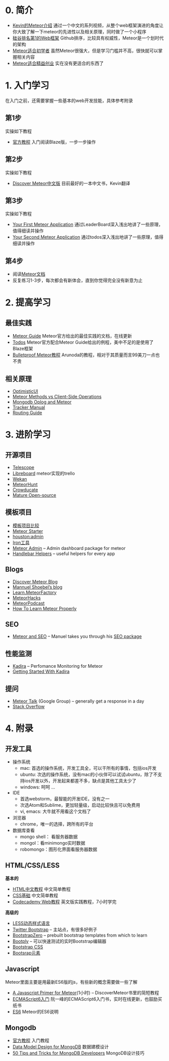 
#  0. 简介

* [Kevin的Meteor介绍](http://www.maiziedu.com/lesson/3446/) 通过一个中文的系列视频，从整个web框架演进的角度让你大致了解一下meteor的先进性以及相关原理，同时做了一个小程序
* [硅谷排名第1的Web框架](https://github.com/showcases/web-application-frameworks) Github排序，比较具有权威性，Meteor是一个划时代的架构
* [Meteor适合初学者](http://learn.meteorfactory.io/9-reasons-meteor-is-a-great-choice-for-beginners/)  虽然Meteor很强大，但是学习门槛并不高，很快就可以掌握相关内容
* [Meteor适合精益创业](http://www.manuel-schoebel.com/blog/meteorjs-the-perfect-match-for-lean-startups) 实在没有更适合的东西了


# 1. 入门学习

在入门之前，还需要掌握一些基本的web开发技能，具体参考附录

## 第1步

实操如下教程
* [官方教程](https://www.meteor.com/tutorials/blaze/creating-an-app)	入门阅读Blaze版，一步一步操作

## 第2步

实操如下教程
* [Discover Meteor中文版](http://zh.discovermeteor.com/)  目前最好的一本中文书，Kevin翻译

## 第3步

实操如下教程
* [Your First Meteor Application](http://meteortips.com/first-meteor-tutorial/)  通过LeaderBoard深入浅出地讲了一些原理，值得细读并操作
* [Your Second Meteor Application](http://meteortips.com/second-meteor-tutorial/) 通过todos深入浅出地讲了一些原理，值得细读并操作


## 第4步
* 阅读[Meteor文档](http://docs.meteor.com/)
* 反复练习1-3步，每次都会有新体会，直到你觉得完全没有新意为止


# 2. 提高学习


## 最佳实践

- [Meteor Guide](http://guide.meteor.com/) Meteor官方给出的最佳实践的文档，在线更新
- [Todos](https://github.com/meteor/todos) Meteor官方配合Meteor Guide给出的例程，美中不足的是使用了Blaze框架
- [Bulletproof Meteor教程](https://bulletproofmeteor.com/) Arunoda的教程，相对于其质量而言99美刀一点也不贵

## 相关原理

- [OptimisticUI](http://info.meteor.com/blog/optimistic-ui-with-meteor-latency-compensation)
- [Meteor Methods vs Client-Side Operations](https://www.discovermeteor.com/blog/meteor-methods-client-side-operations/)
- [Mongodb Oplog and Meteor](https://meteorhacks.com/mongodb-oplog-and-meteor)
- [Tracker Manual](https://github.com/meteor/meteor/wiki/Tracker-Manual)
- [Routing Guide](https://kadira.io/academy/meteor-routing-guide)



# 3. 进阶学习

## 开源项目

- [Telescope](https://github.com/TelescopeJS/Telescope)
- [Libreboard](http://libreboard.com/boards/MeSsFJaSqeuo9M6bs/libreboard-roadmap) meteor实现的trello
- [Wekan](https://github.com/wekan/wekan)
- [MeteorHunt](https://github.com/meteoric/meteorhunt)
- [Crowducate](https://github.com/Crowducate/crowducate-next)
- [Mature Open-source](https://forums.meteor.com/t/mature-open-source-apps-built-with-meteor/935)

## 模板项目

- [模板项目比较](https://medium.com/things-i-did-and-learned-today/in-search-of-a-meteor-boilerplate-6f01fe5abfd1)
- [Meteor Starter](http://learn.meteorfactory.io/)
- [houston:admin](https://github.com/gterrono/houston)
- [Iron工具](https://github.com/wmzhai/issuetracker)
- [Meteor Admin](http://meteorfactory.io/meteor-admin) – Admin dashboard package for meteor
- [Handlebar Helpers](https://github.com/raix/Meteor-handlebar-helpers) – useful helpers for every app



## Blogs
- [Discover Meteor Blog](https://www.discovermeteor.com/blog/)
- [Mannuel Shoebel’s blog](http://www.manuel-schoebel.com/blog)
- [Learn.MeteorFactory](http://learn.meteorfactory.io/)
- [MeteorHacks](https://meteorhacks.com/)
- [MeteorPodcast](http://www.meteorpodcast.com/)
- [How To Learn Meteor Properly](http://javascriptissexy.com/learn-meteor-js-properly/)


## SEO

- [Meteor and SEO](http://manuel-schoebel.com/blog/meteor-and-seo) – Manuel takes you through his [SEO package](https://github.com/DerMambo/ms-seo)


## 性能监测

- [Kadira](https://kadira.io/) – Perfomance Monitoring for Meteor
- [Getting Started With Kadira](https://kadira.io/academy/getting-started-with-kadira/)


## 提问

- [Meteor Talk](https://groups.google.com/forum/#!forum/meteor-talk) (Google Group) – generally get a response in a day
- [Stack Overflow](http://stackoverflow.com/questions/tagged/meteor)

# 4. 附录

## 开发工具
* 操作系统
  * mac: 首选的操作系统，开发工具全，可以干所有的事情，包括ios开发
  * ubuntu: 次选的操作系统，没有mac的小伙伴可以试试ubuntu，除了不支持ios开发以外，开发起来都差不多，缺点是其他工具太少了
  * windows: 呵呵 ...
* IDE
  * 首选webstorm，最智能的开发IDE，没有之一
  * 次选Atom和Sublime，更加轻量级，启动比较快且可以免费用
  * vi, emacs: 大牛就不用看这个文档了
* 浏览器
  * chrome，唯一的选择，跨所有的平台
* 数据库查看
  * mongo shell： 看服务器数据
  * mongol：看minimongo实时数据
  * robomongo：图形化界面看服务器数据

## HTML/CSS/LESS

**基本的**
- [HTML中文教程](http://www.w3school.com.cn/html/index.asp) 中文简单教程
- [CSS基础](http://www.w3school.com.cn/css/) 中文简单教程
- [Codecademy Web教程](http://www.codecademy.com/en/tracks/web) 英文版实践教程，7小时学完

**高级的**
- [LESS动态样式语言](http://www.bootcss.com/p/lesscss/)
- [Twitter Bootstrap](http://getbootstrap.com/) – 主站点，有很多好例子
- [BootstrapZero](http://bootstrapzero.com/) – prebuilt bootstrap templates from which to learn
- [Bootply](http://www.bootply.com/) – 可以快速测试的实时Bootstrap编辑器
- [Bootstrap CSS](http://getbootstrap.com/css/)
- [Bootsrap元素](http://getbootstrap.com/components)

## Javascript

Meteor里面主要是用最新ES6版的js，有些新的概念需要做一些了解

- [A Javascript Primer for Meteor](https://www.discovermeteor.com/blog/javascript-for-meteor/)(1小时) – DiscoverMeteor书里的简短教程
- [ECMAScript6入门](http://es6.ruanyifeng.com/) 阮一峰的ECMAScript6入门书，实时在线更新，也鼓励买纸书
- [ES6](https://github.com/meteor/meteor/blob/master/packages/ecmascript/README.md) Meteor的ES6说明

## Mongodb

- [官方教程](http://docs.mongodb.org/manual/core/introduction/) 入门教程
- [Data Model Design for MongoDB](http://docs.mongodb.org/master/MongoDB-data-models-guide.pdf)  数据建模设计
- [50 Tips and Tricks for MongoDB Developers](https://marcell.memoryoftheworld.org/Kristina%20Chodorow/50%20Tips%20and%20Tricks%20for%20MongoDB%20Developers%20(1935)/50%20Tips%20and%20Tricks%20for%20MongoDB%20Developers%20-%20Kristina%20Chodorow.pdf) MongoDB设计技巧
